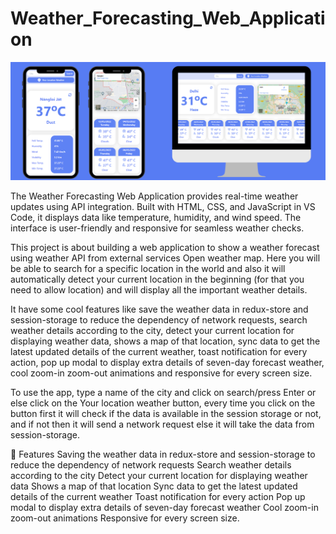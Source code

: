 # Weather_Forecasting_Web_Application

![image alt](https://github.com/MohammedNawaz07/Weather_Forecasting_Web_Application/blob/623eb8c0fb6e89355015b150c40773a4f2d73ab9/weather-app-image.png)










The Weather Forecasting Web Application provides real-time weather updates using API integration. Built with HTML, CSS, and JavaScript in VS Code, it displays data like temperature, humidity, and wind speed. The interface is user-friendly and responsive for seamless weather checks.


This project is about building a web application to show a weather forecast using weather API from external services Open weather map. Here you will be able to search for a specific location in the world and also it will automatically detect your current location in the beginning (for that you need to allow location) and will display all the important weather details.

It have some cool features like save the weather data in redux-store and session-storage to reduce the dependency of network requests, search weather details according to the city, detect your current location for displaying weather data, shows a map of that location, sync data to get the latest updated details of the current weather, toast notification for every action, pop up modal to display extra details of seven-day forecast weather, cool zoom-in zoom-out animations and responsive for every screen size.

To use the app, type a name of the city and click on search/press Enter or else click on the Your location weather button, every time you click on the button first it will check if the data is available in the session storage or not, and if not then it will send a network request else it will take the data from session-storage.

🚀 Features
Saving the weather data in redux-store and session-storage to reduce the dependency of network requests
Search weather details according to the city
Detect your current location for displaying weather data
Shows a map of that location
Sync data to get the latest updated details of the current weather
Toast notification for every action
Pop up modal to display extra details of seven-day forecast weather
Cool zoom-in zoom-out animations
Responsive for every screen size.


